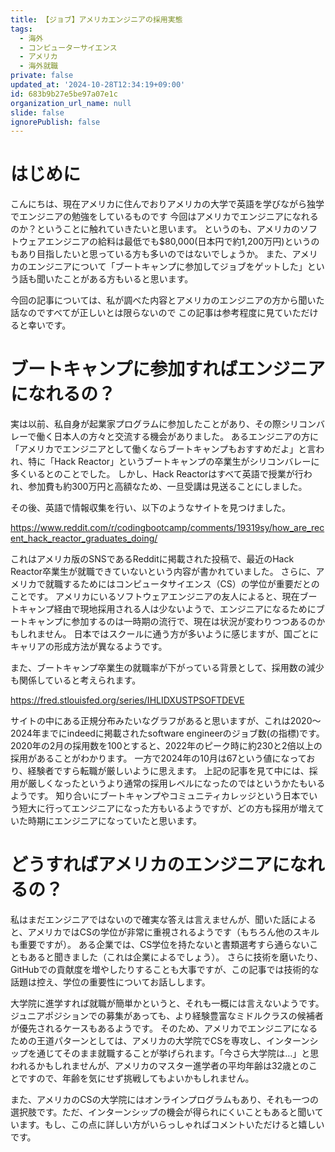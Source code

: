 ```yaml
---
title: 【ジョブ】アメリカエンジニアの採用実態
tags:
  - 海外
  - コンピューターサイエンス
  - アメリカ
  - 海外就職
private: false
updated_at: '2024-10-28T12:34:19+09:00'
id: 683b9b27e5be97a07e1c
organization_url_name: null
slide: false
ignorePublish: false
---
```

# はじめに
こんにちは、現在アメリカに住んでおりアメリカの大学で英語を学びながら独学でエンジニアの勉強をしているものです
今回はアメリカでエンジニアになれるのか？ということに触れていきたいと思います。
というのも、アメリカのソフトウェアエンジニアの給料は最低でも$80,000(日本円で約1,200万円)というのもあり目指したいと思っている方も多いのではないでしょうか。
また、アメリカのエンジニアについて「ブートキャンプに参加してジョブをゲットした」という話も聞いたことがある方もいると思います。

今回の記事については、私が調べた内容とアメリカのエンジニアの方から聞いた話なのですべてが正しいとは限らないので
この記事は参考程度に見ていただけると幸いです。

# ブートキャンプに参加すればエンジニアになれるの？
実は以前、私自身が起業家プログラムに参加したことがあり、その際シリコンバレーで働く日本人の方々と交流する機会がありました。
あるエンジニアの方に「アメリカでエンジニアとして働くならブートキャンプもおすすめだよ」と言われ、特に「Hack Reactor」というブートキャンプの卒業生がシリコンバレーに多くいるとのことでした。
しかし、Hack Reactorはすべて英語で授業が行われ、参加費も約300万円と高額なため、一旦受講は見送ることにしました。

その後、英語で情報収集を行い、以下のようなサイトを見つけました。

https://www.reddit.com/r/codingbootcamp/comments/19319sy/how_are_recent_hack_reactor_graduates_doing/

これはアメリカ版のSNSであるRedditに掲載された投稿で、最近のHack Reactor卒業生が就職できていないという内容が書かれていました。
さらに、アメリカで就職するためにはコンピュータサイエンス（CS）の学位が重要だとのことです。
アメリカにいるソフトウェアエンジニアの友人によると、現在ブートキャンプ経由で現地採用される人は少ないようで、エンジニアになるためにブートキャンプに参加するのは一時期の流行で、現在は状況が変わりつつあるのかもしれません。
日本ではスクールに通う方が多いように感じますが、国ごとにキャリアの形成方法が異なるようです。

また、ブートキャンプ卒業生の就職率が下がっている背景として、採用数の減少も関係していると考えられます。

https://fred.stlouisfed.org/series/IHLIDXUSTPSOFTDEVE

サイトの中にある正規分布みたいなグラフがあると思いますが、これは2020～2024年までにindeedに掲載されたsoftware engineerのジョブ数(の指標)です。
2020年の2月の採用数を100とすると、2022年のピーク時に約230と2倍以上の採用があることがわかります。
一方で2024年の10月は67という値になっており、経験者ですら転職が厳しいように思えます。
上記の記事を見て中には、採用が厳しくなったというより通常の採用レベルになったのではというかたもいるようです。
知り合いにブートキャンプやコミュニティカレッジという日本でいう短大に行ってエンジニアになった方もいるようですが、どの方も採用が増えていた時期にエンジニアになっていたと思います。

# どうすればアメリカのエンジニアになれるの？
私はまだエンジニアではないので確実な答えは言えませんが、聞いた話によると、アメリカではCSの学位が非常に重視されるようです（もちろん他のスキルも重要ですが）。
ある企業では、CS学位を持たないと書類選考すら通らないこともあると聞きました（これは企業によるでしょう）。
さらに技術を磨いたり、GitHubでの貢献度を増やしたりすることも大事ですが、この記事では技術的な話題は控え、学位の重要性についてお話しします。

大学院に進学すれば就職が簡単かというと、それも一概には言えないようです。
ジュニアポジションでの募集があっても、より経験豊富なミドルクラスの候補者が優先されるケースもあるようです。
そのため、アメリカでエンジニアになるための王道パターンとしては、アメリカの大学院でCSを専攻し、インターンシップを通じてそのまま就職することが挙げられます。「今さら大学院は…」と思われるかもしれませんが、アメリカのマスター進学者の平均年齢は32歳とのことですので、年齢を気にせず挑戦してもよいかもしれません。

また、アメリカのCSの大学院にはオンラインプログラムもあり、それも一つの選択肢です。ただ、インターンシップの機会が得られにくいこともあると聞いています。もし、この点に詳しい方がいらっしゃればコメントいただけると嬉しいです。


